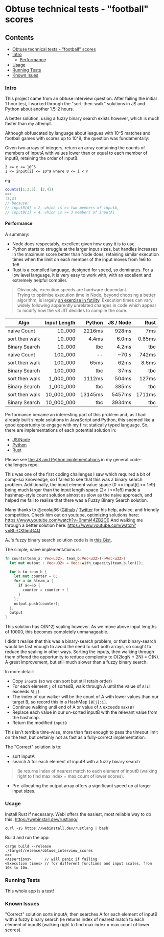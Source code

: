 # Obtuse technical tests - "football" scores<a id="title-link>"></a>

## Contents
- [Obtuse technical tests - "football" scores](#title-link)
- [Intro](#intro)
  - [Performance](#performance)
- [Usage](#usage)
- [Running Tests](#running-tests)
- [Known Isues](#known-issues)

### Intro
This project came from an obtuse interview question.  After failing the initial 1 hour test, I worked through the "sort-then-walk" solutions in JS and Python about another 1.5-2 hours.

A better solution, using a fuzzy binary search exists however, which is much faster than my attempt.

Although obfuscated by language about leagues with 10^5 matches and football games with scores up to 10^9, the question was fundamentally:

Given two arrays of integers, return an array containing the counts of members of inputA with values lower than or equal to each member of inputB, retaining the order of inputB.

```
2 <= n <= 10^5
1 <= input[i] <= 10^9 where 0 <= i < n
```
eg:
```js
counts([1,2,3], [2,4]) 
>>>
[2,3] 
// because:
// inputB[0] = 2, which is >= two members of inputA, 
// inputB[1] = 4, which is >= 3 members of inputA]
```

#### Performance
A summary:
- Node does respectably, excellent given how easy it is to use.
- Python starts to struggle at the larger input sizes, but handles increases in the maximum score better than Node does, retaining similar execution times when the limit on each member of the input moves from 1e6 to 1e9.
- Rust is a compiled language, designed for speed, so dominates.  For a low level language, it is very easy to work with, with an excellent and extremely helpful compiler.
> Obviously, execution speeds are hardware dependant.  
> Trying to optimise execution time in Node, beyond choosing a better algorithm, is largely [an exercise in futility](https://gist.github.com/coolaj86/2310b00d6eebb3f752f4ca803f1423d1).  Execution times can vary widely following apparently unrelated changes in code which appear to modify how the v8 JIT decides to compile the code.


|Algo|Input Length|Python|JS / Node|Rust|
|---|---:|---:|---:|---:|
|naive Count|10_000|2216ms|928ms|7ms|
|sort then walk|10_000|4.4ms|6.0ms|0.85ms|
|Binary Search|10_000|tbc|4.2ms|tbc|
|naive Count|100_000|--|~70 s|742ms|
|sort then walk|100_000|65ms|62ms|8.6ms|
|Binary Search|100_000|tbc|37ms|tbc|
|sort then walk|1_000_000|1112ms|504ms|127ms|
|Binary Search|1_000_000|tbc|385ms|tbc|
|sort then walk|10_000_000|13145ms|5457ms|1711ms|
|Binary Search|10_000_000|tbc|3934ms|tbc|


Performance became an interesting part of this problem and, as I had already built simple solutions in JavaScript and Python, this seemed like a good opportunity to engage with my first statically typed language.  So, there are implementations of each potential solution in:
- [JS/Node](https://github.com/DBBrowne/code-challenges-public/blob/main/other/fuzzybinarysearch/)
- [Python](https://github.com/DBBrowne/code-challenges-public/blob/main/other/fuzzybinarysearch/)
- [Rust](https://github.com/DBBrowne/obtuse-code-challenge-fuzzy-binary-search)

Please see [the JS and Python implementations](https://github.com/DBBrowne/code-challenges-public/blob/main/other/fuzzybinarysearch/) in my general code-challenges repo.

This was one of the first coding challenges I saw which required a bit of comp-sci knowledge, so I failed to see that this was a binary search problem.  Additionally, the input element value space (0 <= input[i] <= 1e9) being much larger than the input length space (2< i <=1e5) made a hashmap-style count solution almost as slow as the naive approach, and helped me fail to realise that there was a Fuzzy Binary Search solution.

Many thanks to @coolaj86 ([Github](https://github.com/coolaj86) / [Twitter](https://twitter.com/coolaj86) for his help, advice, and friendly competition.
Check him out on youtube, optimizing solutions here:
https://www.youtube.com/watch?v=0mmi44ZB2C0
And walking me through a better solution here:
https://www.youtube.com/watch?v=BLrCXtbmG4Q

AJ's fuzzy binary search solution code is in [this Gist](https://gist.github.com/coolaj86/2310b00d6eebb3f752f4ca803f1423d1).


The simple, naive implementations is:
```rust
fn counts(team_a: Vec<u32>, team_b:Vec<u32>)->Vec<u32>{
  let mut output : Vec<u32> = Vec::with_capacity(team_b.len());

  for b in team_b {
    let mut counter = 0;
    for a in &team_a {
      if a<=&b {
        counter = counter + 1
      }
    };
    output.push(counter);
  };
  output
}
```

This solution has O(N^2) scaling however. As we move above input lengths of 10000, this becomes completely unmanageable.

I didn't realise that this was a binary-search problem, or that binary-search would be fast enough to avoid the need to sort both arrays, so sought to reduce the scaling in other ways.
Sorting the inputs, then walking through them offered the opportunity to reduce complexity to O(2logN + 2N) = O(N).  A great improvement,  but still much slower than a fuzzy binary search.

In more detail:
- Copy `inputB` (so we can sort but still retain order)
- For each element `j` of sortedB, walk through A until the value of `A[i]` exceeds `B[j]`.  
- The index of our walker will be the count of A with lower values than our target B, so record this in a HashMap `[B[j]:i]`.
- Continue walking until end of A or value of `A` exceeds `max(B)`
- Replace each value in our un-sorted inputB with the relevant value from the hashmap.
- Return the modified `inputB`

This isn't terrible time-wise, more than fast enough to pass the timeout limit on the test, but certainly not as fast as a fully-correct implementation.

The "Correct" solution is to:
- sort inputA
- search A for each element of inputB with a fuzzy binary search
>(ie returns index of nearest match to each element of inputB (walking right to find max index = max count of lower scores).
- Pre-allocating the output array offers a significant speed up at larger input sizes.


### Usage
Install Rust if necessary. Webi offers the easiest, most reliable way to do this: https://webinstall.dev/rustlang/

```console
curl -sS https://webinstall.dev/rustlang | bash
```

Build and run the app:
```console
cargo build --release
./target/release/obtuse_interview_scores
>>>
<Assertions>      // will panic if failing
<Execution times> // for different functions and input scales, from 10k to 10m.
```

### Running Tests

This whole app is a test!

### Known Issues

"Correct" solution sorts inputA, then searches A for each element of inputB with a fuzzy binary search (ie returns index of nearest match to each element of inputB (walking right to find max index = max count of lower scores).